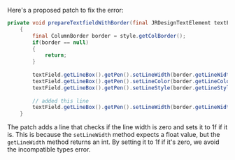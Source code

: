 Here's a proposed patch to fix the error:
```java
private void prepareTextfieldWithBorder(final JRDesignTextElement textField, final ColumnStyle style) {
	{
		final ColumnBorder border = style.getColBorder();
		if(border == null)
		{
			return;
		}
		
		textField.getLineBox().getPen().setLineWidth(border.getLineWidth());
		textField.getLineBox().getPen().setLineColor(border.getLineColor());
		textField.getLineBox().getPen().setLineStyle(border.getLineStyle().getLineStyleEnum());
		
		// added this line
		textField.getLineBox().getPen().setLineWidth(border.getLineWidth() == 0 ? 1f : border.getLineWidth());
	}
```
The patch adds a line that checks if the line width is zero and sets it to 1f if it is. This is because the `setLineWidth` method expects a float value, but the `getLineWidth` method returns an int. By setting it to 1f if it's zero, we avoid the incompatible types error.